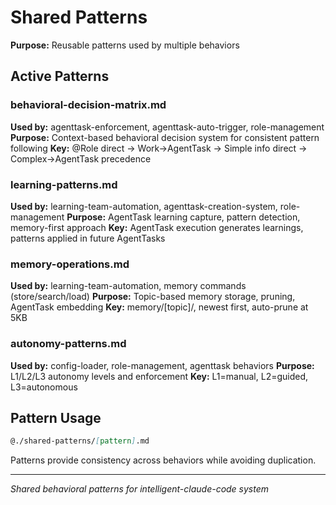 # Shared Patterns

**Purpose:** Reusable patterns used by multiple behaviors

## Active Patterns

### behavioral-decision-matrix.md
**Used by:** agenttask-enforcement, agenttask-auto-trigger, role-management
**Purpose:** Context-based behavioral decision system for consistent pattern following
**Key:** @Role direct → Work→AgentTask → Simple info direct → Complex→AgentTask precedence

### learning-patterns.md
**Used by:** learning-team-automation, agenttask-creation-system, role-management
**Purpose:** AgentTask learning capture, pattern detection, memory-first approach
**Key:** AgentTask execution generates learnings, patterns applied in future AgentTasks

### memory-operations.md  
**Used by:** learning-team-automation, memory commands (store/search/load)
**Purpose:** Topic-based memory storage, pruning, AgentTask embedding
**Key:** memory/[topic]/, newest first, auto-prune at 5KB

### autonomy-patterns.md
**Used by:** config-loader, role-management, agenttask behaviors
**Purpose:** L1/L2/L3 autonomy levels and enforcement
**Key:** L1=manual, L2=guided, L3=autonomous

## Pattern Usage
```markdown
@./shared-patterns/[pattern].md
```

Patterns provide consistency across behaviors while avoiding duplication.

---
*Shared behavioral patterns for intelligent-claude-code system*